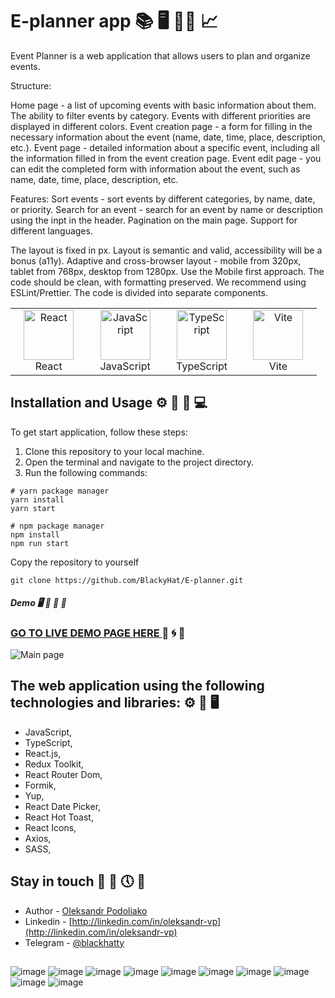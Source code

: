 # E-planner app 📚 🖥️ 👨‍💻 📈

Event Planner is a web application that allows users to plan and organize events.

Structure:

Home page - a list of upcoming events with basic information about them. The ability to filter events by category. Events with different priorities are displayed in different colors.
Event creation page - a form for filling in the necessary information about the event (name, date, time, place, description, etc.).
Event page - detailed information about a specific event, including all the information filled in from the event creation page.
Event edit page - you can edit the completed form with information about the event, such as name, date, time, place, description, etc.

Features:
Sort events - sort events by different categories, by name, date, or priority.
Search for an event - search for an event by name or description using the inpt in the header.
Pagination on the main page.
Support for different languages.

The layout is fixed in px.
Layout is semantic and valid, accessibility will be a bonus (a11y).
Adaptive and cross-browser layout - mobile from 320px, tablet from 768px, desktop from 1280px.
Use the Mobile first approach.
The code should be clean, with formatting preserved. We recommend using ESLint/Prettier.
The code is divided into separate components.

<table width="100%">
  <tr>
    <td align="center" valign="middle" width="20%">
      <a href="https://react.dev/">
        <img height="80" width="80" alt="React" src="assets/react_logo.png"/>
      </a>
      <br />
      React
    </td>
    <td align="center" valign="middle" width="20%">
      <a href="https://www.ecma-international.org/publications-and-standards/standards/ecma-262/">
        <img height="80" width="80" alt="JavaScript" src="assets/js_logo.png"/>
      </a>
      <br />
      JavaScript
    </td>
    <td align="center" valign="middle" width="20%">
      <a href="https://www.typescriptlang.org/">
        <img height="80" width="80" alt="TypeScript" src="assets/ts_logo.png"/>
      </a>
      <br />
      TypeScript
    </td>
    <td align="center" valign="middle" width="20%">
      <a href="https://vitejs.dev/">
        <img height="80" width="80" alt="Vite" src="assets/vite_logo.png"/>
      </a>
      <br />
      Vite
    </td>
  </tr>
</table>

## Installation and Usage ⚙️ 🚀 📅 💻

To get start application, follow these steps:

1.  Clone this repository to your local machine.
2.  Open the terminal and navigate to the project directory.
3.  Run the following commands:

```
# yarn package manager
yarn install
yarn start

# npm package manager
npm install
npm run start
```

Copy the repository to yourself

```shell
git clone https://github.com/BlackyHat/E-planner.git
```

##### Demo 🖥️ 🚀 📅 🏦

### [GO TO LIVE DEMO PAGE HERE ]() 👀 🌀 📙

![Main page ]()

## The web application using the following technologies and libraries: ⚙️ 🚧 🖥️

- JavaScript,
- TypeScript,
- React.js,
- Redux Toolkit,
- React Router Dom,
- Formik,
- Yup,
- React Date Picker,
- React Hot Toast,
- React Icons,
- Axios,
- SASS,

## Stay in touch 🤠 💼 🕔 🏁

- Author - [Oleksandr Podoliako](https://github.com/BlackyHat)
- Linkedin - [http://linkedin.com/in/oleksandr-vp](http://linkedin.com/in/oleksandr-vp)
- Telegram - [@blackhatty](https://t.me/blackhatty)

##

![image](https://img.shields.io/badge/TypeScript-007ACC?style=for-the-badge&logo=typescript&logoColor=white)
![image](https://img.shields.io/badge/JavaScript-323330?style=for-the-badge&logo=javascript&logoColor=F7DF1E)
![image](https://img.shields.io/badge/React-20232A?style=for-the-badge&logo=react&logoColor=61DAFB)
![image](https://img.shields.io/badge/React_Router-CA4245?style=for-the-badge&logo=react-router&logoColor=white)
![image](https://img.shields.io/badge/Redux-593D88?style=for-the-badge&logo=redux&logoColor=whiteLHere)
![image](https://img.shields.io/badge/Vite-B73BFE?style=for-the-badge&logo=vite&logoColor=FFD62E)
![image](https://img.shields.io/badge/MongoDB-4EA94B?style=for-the-badge&logo=mongodb&logoColor=white)
![image](https://img.shields.io/badge/Node%20js-339933?style=for-the-badge&logo=nodedotjs&logoColor=white)
![image](https://img.shields.io/badge/Sass-CC6699?style=for-the-badge&logo=sass&logoColor=white)
![image](https://img.shields.io/badge/VSCode-0078D4?style=for-the-badge&logo=visual%20studio%20code&logoColor=white)
